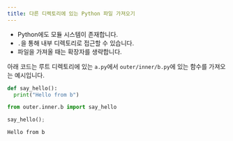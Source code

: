 ```yaml
---
title: 다른 디렉토리에 있는 Python 파일 가져오기
---
```


- Python에도 모듈 시스템이 존재합니다.
- `.`을 통해 내부 디렉토리로 접근할 수 있습니다.
- 파일을 가져올 때는 확장자를 생략합니다.

아래 코드는 루트 디렉토리에 있는 `a.py`에서 `outer/inner/b.py`에 있는 함수를 가져오는 예시입니다.

```py title="/outer/inner/b.py"
def say_hello():
  print("Hello from b")
```

```py title="/a.py"
from outer.inner.b import say_hello

say_hello();
```

```bash
Hello from b
```
